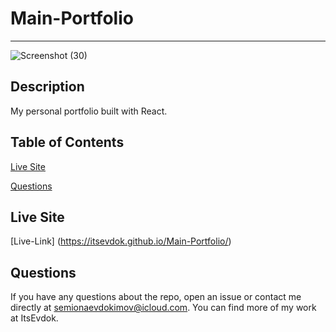 
# Main-Portfolio
---

![Screenshot (30)](https://user-images.githubusercontent.com/78257029/127802968-919c42b3-4924-4c54-869b-553cd3680707.png)

## Description

My personal portfolio built with React.

## Table of Contents

[Live Site](#live-site)

[Questions](#questions)

## Live Site

[Live-Link] (https://itsevdok.github.io/Main-Portfolio/)
    
## Questions 

If you have any questions about the repo, open an issue or contact me directly at semionaevdokimov@icloud.com. You can find more of my work at ItsEvdok.
